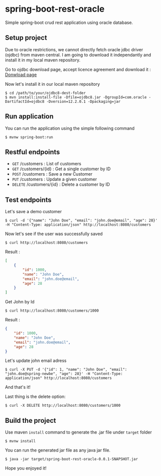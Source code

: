 # spring-boot-rest-oracle
Simple spring-boot crud rest application using oracle database.

## Setup project
Due to oracle restrictions, we cannot directly fetch oracle jdbc driver (ojdbc) from maven central.
I am going to download it independantly and install it in my local maven repository.

Go to ojdbc download page, accept licence agreement and download it :
[Donwload page](http://www.oracle.com/technetwork/database/features/jdbc/jdbc-ucp-122-3110062.html)

Now let's install it in our local maven repository
```
$ cd /path/to/your/ojdbc8-dest-folder
$ mvn install:install-file -Dfile=ojdbc8.jar -DgroupId=com.oracle -DartifactId=ojdbc8 -Dversion=12.2.0.1 -Dpackaging=jar
```

## Run application
You can run the application using the simple following command
```
$ mvnw spring-boot:run
```

## Restful endpoints
* `GET`    /customers      : List of customers
* `GET`    /customers/{id} : Get a single customer by ID
* `POST`   /customers 	   : Save a new Customer
* `PUT`    /customers 	   : Update a given customer
* `DELETE` /customers/{id} : Delete a customer by ID

## Test endpoints
Let's save a demo customer
```
$ curl -d '{"name": "John Doe", "email": "john.doe@email", "age": 28}' -H "Content-Type: application/json" http://localhost:8080/customers
```
Now let's see if the user was successfully saved
```
$ curl http://localhost:8080/customers
```
Result :
```json
[
	{
		"id": 1000,
		"name": "John Doe",
		"email": "john.doe@email",
		"age": 28
	}
]
```

Get John by Id
```
$ curl http://localhost:8080/customers/1000
```
Result :
```json
{
	"id": 1000,
	"name": "John Doe",
	"email": "john.doe@email",
	"age": 28
}
```

Let's update john email adress
```
$ curl -X PUT -d '{"id": 1, "name": "John Doe", "email": "john.doe@spring-newbe", "age": 28}' -H "Content-Type: application/json" http://localhost:8080/customers
```

And that's it!

Last thing is the delete option:
```
$ curl -X DELETE http://localhost:8080/customers/1000
```

## Build the project
Use maven `install` command to generate the .jar file under `target` folder
```
$ mvnw install
```

You can run the generated jar file as any java jar file.
```
$ java -jar target/spring-boot-rest-oracle-0.0.1-SNAPSHOT.jar
```

Hope you enjoyed it!
